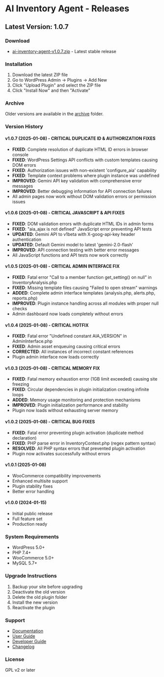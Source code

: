 # AI Inventory Agent - Releases

## Latest Version: 1.0.7

### Download
- [ai-inventory-agent-v1.0.7.zip](ai-inventory-agent-v1.0.7.zip) - Latest stable release

### Installation
1. Download the latest ZIP file
2. Go to WordPress Admin → Plugins → Add New
3. Click "Upload Plugin" and select the ZIP file
4. Click "Install Now" and then "Activate"

### Archive
Older versions are available in the [archive](archive/) folder.

### Version History

#### v1.0.7 (2025-01-08) - CRITICAL DUPLICATE ID & AUTHORIZATION FIXES
- **FIXED**: Complete resolution of duplicate HTML ID errors in browser console
- **FIXED**: WordPress Settings API conflicts with custom templates causing DOM errors
- **FIXED**: Authorization issues with non-existent 'configure_aia' capability
- **FIXED**: Template context problems where plugin instance was undefined
- **IMPROVED**: Gemini API key validation with comprehensive error messages
- **IMPROVED**: Better debugging information for API connection failures
- All admin pages now work without DOM validation errors or permission issues

#### v1.0.6 (2025-01-08) - CRITICAL JAVASCRIPT & API FIXES
- **FIXED**: DOM validation errors with duplicate HTML IDs in admin forms
- **FIXED**: "aia_ajax is not defined" JavaScript error preventing API tests
- **UPDATED**: Gemini API to v1beta with X-goog-api-key header authentication
- **UPDATED**: Default Gemini model to latest 'gemini-2.0-flash'
- **IMPROVED**: API connection testing with better error messages
- All JavaScript functions and API tests now work correctly

#### v1.0.5 (2025-01-08) - CRITICAL ADMIN INTERFACE FIX
- **FIXED**: Fatal error "Call to a member function get_setting() on null" in InventoryAnalysis.php
- **FIXED**: Missing template files causing "Failed to open stream" warnings
- **ADDED**: Complete admin interface templates (analysis.php, alerts.php, reports.php)
- **IMPROVED**: Plugin instance handling across all modules with proper null checks
- Admin dashboard now loads completely without errors

#### v1.0.4 (2025-01-08) - CRITICAL HOTFIX
- **FIXED**: Fatal error "Undefined constant AIA_VERSION" in AdminInterface.php
- **FIXED**: Admin asset enqueuing causing critical errors
- **CORRECTED**: All instances of incorrect constant references
- Plugin admin interface now loads correctly

#### v1.0.3 (2025-01-08) - CRITICAL MEMORY FIX
- **FIXED**: Fatal memory exhaustion error (1GB limit exceeded) causing site freezing
- **FIXED**: Circular dependencies in plugin initialization creating infinite loops
- **ADDED**: Memory usage monitoring and protection mechanisms
- **IMPROVED**: Plugin initialization performance and stability
- Plugin now loads without exhausting server memory

#### v1.0.2 (2025-01-08) - CRITICAL BUG FIXES
- **FIXED**: Fatal error preventing plugin activation (duplicate method declaration)
- **FIXED**: PHP parse error in InventoryContext.php (regex pattern syntax)
- **RESOLVED**: All PHP syntax errors that prevented plugin activation
- Plugin now activates successfully without errors

#### v1.0.1 (2025-01-08)
- WooCommerce compatibility improvements
- Enhanced multisite support
- Plugin stability fixes
- Better error handling

#### v1.0.0 (2024-01-15)
- Initial public release
- Full feature set
- Production ready

### System Requirements
- WordPress 5.0+
- PHP 7.4+
- WooCommerce 5.0+
- MySQL 5.7+

### Upgrade Instructions
1. Backup your site before upgrading
2. Deactivate the old version
3. Delete the old plugin folder
4. Install the new version
5. Reactivate the plugin

### Support
- [Documentation](../docs/)
- [User Guide](../docs/USER_GUIDE.md)
- [Developer Guide](../docs/DEVELOPER_GUIDE.md)
- [Changelog](../CHANGELOG.md)

### License
GPL v2 or later